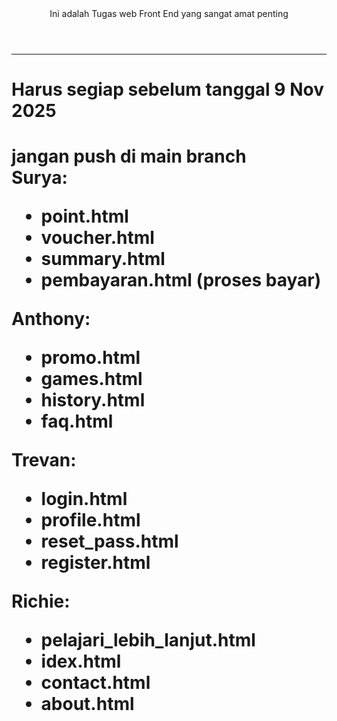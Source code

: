 <header>Ini adalah Tugas web Front End yang sangat amat penting</header>
<hr>
<h1>Harus segiap sebelum tanggal 9 Nov 2025<h1>
jangan push di main branch
<br>
Surya:
<ul>
    <li>point.html</li>
    <li>voucher.html</li>
    <li>summary.html</li>
    <li>pembayaran.html (proses bayar)</li>
</ul>

Anthony:
<ul>
    <li>promo.html</li>
    <li>games.html</li>
    <li>history.html</li>
    <li>faq.html</li>
</ul>

Trevan:
<ul>
    <li>login.html</li>
    <li>profile.html</li>
    <li>reset_pass.html</li>
    <li>register.html</li>
</ul>

Richie:
<ul>
    <li>pelajari_lebih_lanjut.html</li>
    <li>idex.html</li>
    <li>contact.html</li>
    <li>about.html</li>
</ul>

